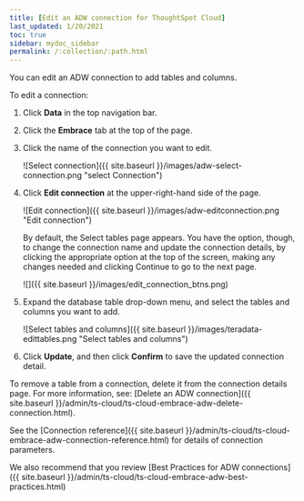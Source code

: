 ```yaml
---
title: [Edit an ADW connection for ThoughtSpot Cloud]
last_updated: 1/20/2021
toc: true
sidebar: mydoc_sidebar
permalink: /:collection/:path.html
---
```


You can edit an ADW connection to add tables and columns.

To edit a connection:

1. Click **Data** in the top navigation bar.

2. Click the **Embrace** tab at the top of the page.

3. Click the name of the connection you want to edit.

   ![Select connection]({{ site.baseurl }}/images/adw-select-connection.png "select Connection")

4. Click **Edit connection** at the upper-right-hand side of the page.

   ![Edit connection]({{ site.baseurl }}/images/adw-editconnection.png "Edit connection")

   By default, the Select tables page appears. You have the option, though, to change the connection name and update the connection details, by clicking the appropriate option at the top of the screen, making any changes needed and clicking Continue to go to the next page.

   ![]({{ site.baseurl }}/images/edit_connection_btns.png)

5. Expand the database table drop-down menu, and select the tables and columns you want to add.

   ![Select tables and columns]({{ site.baseurl }}/images/teradata-edittables.png "Select tables and columns")   

6. Click **Update**, and then click **Confirm** to save the updated connection detail.

To remove a table from a connection, delete it from the connection details page. For more information, see: [Delete an ADW connection]({{ site.baseurl }}/admin/ts-cloud/ts-cloud-embrace-adw-delete-connection.html).

See the [Connection reference]({{ site.baseurl }}/admin/ts-cloud/ts-cloud-embrace-adw-connection-reference.html) for details of connection parameters.

We also recommend that you review [Best Practices for ADW connections]({{ site.baseurl }}/admin/ts-cloud/ts-cloud-embrace-adw-best-practices.html)
